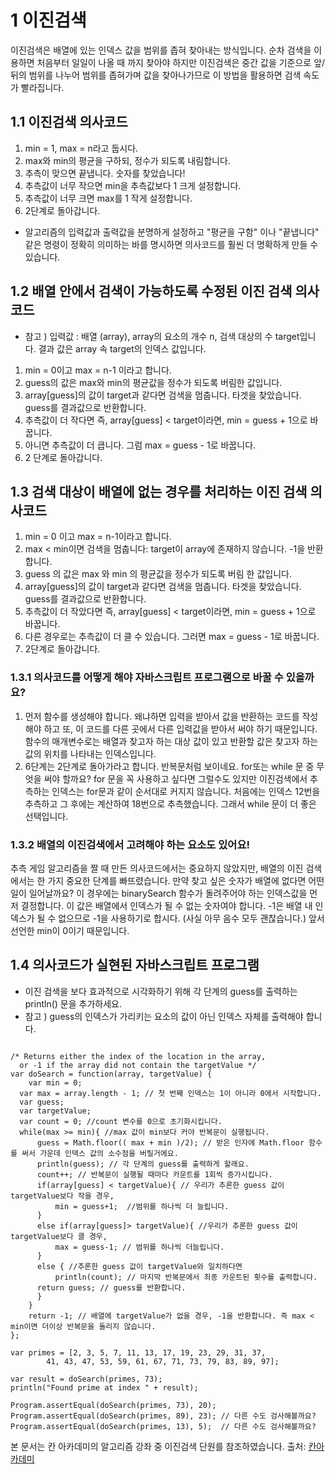 1 이진검색
========
이진검색은 배열에 있는 인덱스 값을 범위를 좁혀 찾아내는 방식입니다.
순차 검색을 이용하면 처음부터 일일이 나올 때 까지 찾아야 하지만 이진검색은 중간 값을 기준으로 앞/뒤의 범위를 나누어 범위를 좁혀가며 값을 찾아나가므로 이 방법을 활용하면 검색 속도가 빨라집니다.

## 1.1 이진검색 의사코드

1. min = 1, max = n라고 둡시다.
2. max와 min의 평균을 구하되, 정수가 되도록 내림합니다.
3. 추측이 맞으면 끝냅니다. 숫자를 찾았습니다!
4. 추측값이 너무 작으면 min을 추측값보다 1 크게 설정합니다.
5. 추측값이 너무 크면 max를 1 작게 설정합니다.
6. 2단계로 돌아갑니다. 

* 알고리즘의 입력값과 출력값을 분명하게 설정하고 "평균을 구함" 이나 "끝냅니다" 같은 명령이 정확히 의미하는 바를 명시하면 의사코드를 훨씬 더 명확하게 만들 수 있습니다. 

## 1.2 배열 안에서 검색이 가능하도록 수정된 이진 검색 의사코드

* 참고 ) 입력값 : 배열 (array), array의 요소의 개수 n, 검색 대상의 수 target입니다. 결과 값은 array 속 target의 인덱스 값입니다.  

1. min = 0이고 max = n-1 이라고 합니다.
2. guess의 값은 max와 min의 평균값을 정수가 되도록 버림한 값입니다.
3. array[guess]의 값이 target과 같다면 검색을 멈춥니다. 타겟을 찾았습니다. guess를 결과값으로 반환합니다.
4. 추측값이 더 작다면 즉, array[guess] < target이라면, min = guess + 1으로 바꿉니다.
5. 아니면 추측값이 더 큽니다. 그럼 max = guess - 1로 바꿉니다.
6. 2 단계로 돌아갑니다. 

## 1.3 검색 대상이 배열에 없는 경우를 처리하는 이진 검색 의사코드

1. min = 0 이고 max = n-1이라고 합니다.
2. max < min이면 검색을 멈춥니다: target이 array에 존재하지 않습니다. -1을 반환합니다.
3. guess 의 값은 max 와 min 의 평균값을 정수가 되도록 버림 한 값입니다.
4. array[guess]의 값이 target과 같다면 검색을 멈춥니다. 타겟을 찾았습니다. guess를 결과값으로 반환합니다.
5. 추측값이 더 작았다면 즉, array[guess] < target이라면, min = guess + 1으로 바꿉니다.
6. 다른 경우로는 추측값이 더 클 수 있습니다. 그러면 max = guess - 1로 바꿉니다.
7. 2단계로 돌아갑니다.

### 1.3.1 의사코드를 어떻게 해야 자바스크립트 프로그램으로 바꿀 수 있을까요? 

1. 먼저 함수를 생성해야 합니다. 왜냐하면 입력을 받아서 값을 반환하는 코드를 작성해야 하고 또, 이 코드를 다른 곳에서 다른 입력값을 받아서 써야 하기 때문입니다. 함수의 매개변수로는 배열과 찾고자 하는 대상 값이 있고 반환할 값은 찾고자 하는 값의 위치를 나타내는 인덱스입니다.
2. 6단계는 2단계로 돌아가라고 합니다. 반복문처럼 보이네요. for또는 while 문 중 무엇을 써야 할까요? for 문을 꼭 사용하고 싶다면 그럴수도 있지만 이진검색에서 추측하는 인덱스는 for문과 같이 순서대로 커지지 않습니다. 처음에는 인덱스 12번을 추측하고 그 후에는 계산하여 18번으로 추측했습니다. 그래서 while 문이 더 좋은 선택입니다.

### 1.3.2 배열의 이진검색에서 고려해야 하는 요소도 있어요!

추측 게임 알고리즘을 짤 때 만든 의사코드에서는 중요하지 않았지만, 배열의 이진 검색에서는 한 가지 중요한 단계를 빠뜨렸습니다. 만약 찾고 싶은 숫자가 배열에 없다면 어떤 일이 일어날까요? 이 경우에는 binarySearch 함수가 돌려주어야 하는 인덱스값을 먼저 결정합니다. 이 값은 배열에서 인덱스가 될 수 없는 숫자여야 합니다. -1은 배열 내 인덱스가 될 수 없으므로 -1을 사용하기로 합시다. (사실 아무 음수 모두 괜찮습니다.) 앞서 선언한 min이 0이기 때문입니다.

## 1.4 의사코드가 실현된 자바스크립트 프로그램
* 이진 검색을 보다 효과적으로 시각화하기 위해 각 단계의 guess를 출력하는 println() 문을 추가하세요. 
* 참고 ) guess의 인덱스가 가리키는 요소의 값이 아닌 인덱스 자체를 출력해야 합니다.

<pre><code>
/* Returns either the index of the location in the array,
  or -1 if the array did not contain the targetValue */
var doSearch = function(array, targetValue) {
	var min = 0;
  var max = array.length - 1; // 첫 번째 인덱스는 1이 아니라 0에서 시작합니다. 
  var guess;
  var targetValue;
  var count = 0; //count 변수를 0으로 초기화시킵니다.
  while(max >= min){ //max 값이 min보다 커야 반복문이 실행됩니다.
      guess = Math.floor(( max + min )/2); // 받은 인자에 Math.floor 함수를 써서 가운데 인덱스 값의 소수점을 버릴거에요.
      println(guess); // 각 단계의 guess를 출력하게 할래요.
      count++; // 반복문이 실행될 때마다 카운트를 1회씩 증가시킵니다.
      if(array[guess] < targetValue){ // 우리가 추론한 guess 값이 targetValue보다 작을 경우,  
          min = guess+1;  //범위를 하나씩 더 늘립니다.
      }
      else if(array[guess]> targetValue){ //우리가 추론한 guess 값이 targetValue보다 클 경우,
          max = guess-1; // 범위를 하나씩 더늘립니다.
      }
      else { //추론한 guess 값이 targetValue와 일치하다면
          println(count); // 마지막 반복문에서 최종 카운트된 횟수를 출력합니다.
	  return guess; // guess를 반환합니다.
      }
    }    
	return -1; // 배열에 targetValue가 없을 경우, -1을 반환합니다. 즉 max < min이면 더이상 반복문을 돌리지 않습니다.
};

var primes = [2, 3, 5, 7, 11, 13, 17, 19, 23, 29, 31, 37, 
		41, 43, 47, 53, 59, 61, 67, 71, 73, 79, 83, 89, 97];

var result = doSearch(primes, 73);
println("Found prime at index " + result);

Program.assertEqual(doSearch(primes, 73), 20);
Program.assertEqual(doSearch(primes, 89), 23); // 다른 수도 검사해볼까요?
Program.assertEqual(doSearch(primes, 13), 5);  // 다른 수도 검사해볼까요?
</code></pre>



본 문서는 칸 아카데미의 알고리즘 강좌 중 이진검색 단원를 참조하였습니다.
출처: [칸아카데미](https://ko.khanacademy.org/computing/computer-science/algorithms/binary-search)


